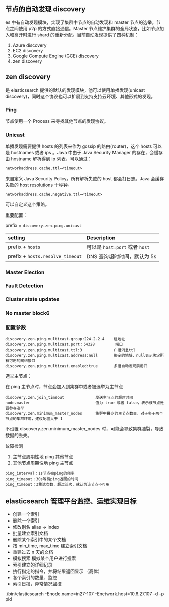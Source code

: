 
## 节点的自动发现 discovery
 es 中有自动发现模块，实现了集群中节点的自动发现和 master 节点的选举。节点之间使用 p2p 的方式直接通信。Master 节点维护集群的全局状态，比如节点加入和离开时进行 shard 的重新分配。目前自动发现提供了四种机制：

 1. Azure discovery
 2. EC2 discovery
 3. Google Compute Engine (GCE) discovery
 4. zen discovery

## zen discovery

是 elasticsearch 提供的默认的发现模块，他可以使用单播发现(unicast discovery)，同时这个协议也可以扩展到支持支持云环境、其他形式的发现。

### Ping
节点使用一个 Process 来寻找其他节点的发现协议。

### Unicast
单播发现需要提供 hosts 的列表来作为 gossip 的路由(router)，这个 hosts 可以是 hostnames 或者 ips 。Java 中由于 Java Security Manager 的存在，会缓存由 hostname 解析得到 ip 列表，可以通过：
```
networkaddress.cache.ttl=<timeout>
```
来自定义 Java Security Policy。所有解析失败的 host 都会打日志。Java 会缓存失败的 host resolutions 十秒钟。
```
networkaddress.cache.negative.ttl=<timeout>
```
可以自定义这个策略。

重要配置：

prefix = `discovery.zen.ping.unicast`

| setting | Description |
|:--- |:--- |
| prefix + `hosts` | 可以是 `host:port` 或者 `host` |
| prefix + `hosts.resolve_timeout` | DNS 查询超时时间，默认为 5s |

### Master Election

### Fault Detection

### Cluster state updates

### No master block6

### 配置参数

```
discovery.zen.ping.multicast.group:224.2.2.4    组地址  
discovery.zen.ping.multicast.port：54328         端口  
discovery.zen.ping.multicast.ttl:3              广播消息ttl  
discovery.zen.ping.multicast.address:null       绑定的地址，null表示绑定所有可用的网络接口  
discovery.zen.ping.multicast.enabled:true       多播自动发现禁用开
 ```

选举主节点：

在 ping 主节点时，节点会加入到集群中或者被选举为主节点

```
discovery.zen.join_timeout              发送主节点的超时时间
node.master                             值为 true 或者 false，表示该节点是否参与选举
discovery.zen.minimum_master_nodes      集群中最少的主节点数目，对于多于两个节点的集群环境，建议配置大于 1
```

不设置 discovery.zen.minimum_master_nodes 时，可能会导致集群脑裂，导致数据的丢失。

故障检测

1. 主节点周期性地 ping 其他节点
2. 其他节点周期性地 ping 主节点

```
ping_interval：1s节点被ping的频率  
ping_timeout：30s等待ping返回的时间  
ping_timeout：3重试次数，超过该次，就认为该节点不可用
```

## elasticsearch 管理平台监控、运维实现目标

+ 创建一个索引
+ 删除一个索引
+ 修改别名 alias -> index
+ 批量建立索引文档
+ 删除某个索引中的某个文档
+ 按 min_time, max_time 建立索引文档
+ 重建过去 n 天的文档
+ 模拟搜索 模拟某个用户进行搜索
+ 索引建立的详细记录
+ 执行指定的指令，并将结果返回显示 （高优）
+ 各个索引的数量、监控
+ 索引日报，异常情况监控

./bin/elasticsearch -Enode.name=in27-107 -Enetwork.host=10.6.27.107 -d -p pid
